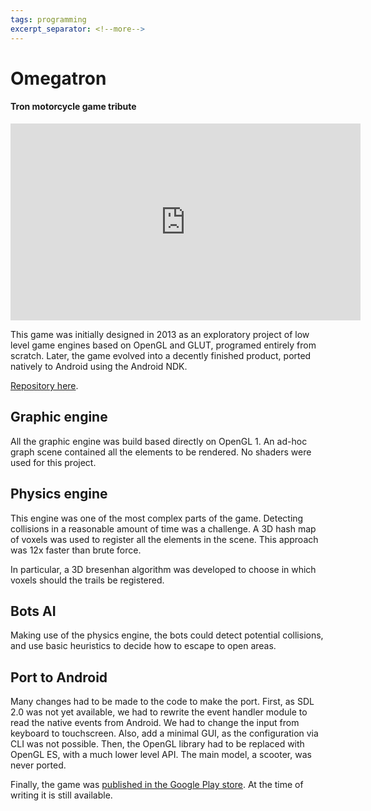 ```yaml
---
tags: programming
excerpt_separator: <!--more-->
---
```


# Omegatron
#### Tron motorcycle game tribute

<iframe
width="560" height="315"
src="https://www.youtube-nocookie.com/embed/7PVa1jbLogU?rel=0"
frameborder="0" webkitallowfullscreen mozallowfullscreen allowfullscreen
allow="autoplay; encrypted-media"
class="lazyload">
</iframe>

This game was initially designed in 2013 as an exploratory project of low level
game engines based on OpenGL and GLUT, programed entirely from scratch. Later,
the game evolved into a decently finished product, ported natively to Android
using the Android NDK.

[Repository here](https://bitbucket.org/mutcoll/omegatron/).
<!--more-->

## Graphic engine

All the graphic engine was build based directly on OpenGL 1. An ad-hoc graph
scene contained all the elements to be rendered. No shaders were used for this
project.

## Physics engine

This engine was one of the most complex parts of the game. Detecting collisions
in a reasonable amount of time was a challenge. A 3D hash map of voxels was used
to register all the elements in the scene. This approach was 12x faster than
brute force.

In particular, a 3D bresenhan algorithm was developed to choose in which voxels
should the trails be registered.

## Bots AI

Making use of the physics engine, the bots could detect potential collisions,
and use basic heuristics to decide how to escape to open areas.

## Port to Android

Many changes had to be made to the code to make the port. First, as SDL
2.0 was not yet available, we had to rewrite the event handler module to read
the native events from Android. We had to change the input from keyboard to
touchscreen. Also, add a minimal GUI, as the configuration via CLI was not
possible. Then, the OpenGL library had to be replaced with OpenGL ES, with a much
lower level API. The main model, a scooter, was never ported.

Finally, the game was
[published in the Google Play store](https://play.google.com/store/apps/details?id=com.packtpub.volador).
At the time of writing it is still available.

